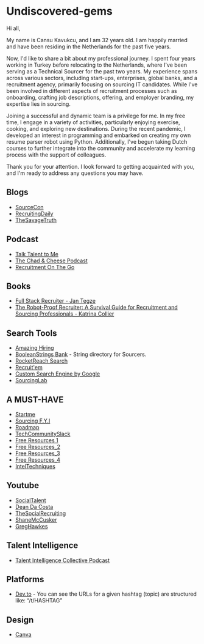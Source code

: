 # Undiscovered-gems


Hi all, 

My name is Cansu Kavukcu, and I am 32 years old. I am happily married and have been residing in the Netherlands for the past five years.

Now, I'd like to share a bit about my professional journey. I spent four years working in Turkey before relocating to the Netherlands, where I've been serving as a Technical Sourcer for the past two years. My experience spans across various sectors, including start-ups, enterprises, global banks, and a recruitment agency, primarily focusing on sourcing IT candidates. While I've been involved in different aspects of recruitment processes such as onboarding, crafting job descriptions, offering, and employer branding, my expertise lies in sourcing.

Joining a successful and dynamic team is a privilege for me. In my free time, I engage in a variety of activities, particularly enjoying exercise, cooking, and exploring new destinations. During the recent pandemic, I developed an interest in programming and embarked on creating my own resume parser robot using Python. Additionally, I've begun taking Dutch courses to further integrate into the community and accelerate my learning process with the support of colleagues.

Thank you for your attention. I look forward to getting acquainted with you, and I'm ready to address any questions you may have.




 
## Blogs
- [SourceCon](https://www.sourcecon.com/)
- [RecruitingDaily](https://recruitingdaily.com/)
- [TheSavageTruth](https://gregsavage.com.au/the-savage-truth/)

## Podcast
- [Talk Talent to Me](http://www.talktalenttome.com/)
- [The Chad & Cheese Podcast](https://www.chadcheese.com/)
- [Recruitment On The Go](https://podcasts.apple.com/gb/podcast/recruitment-on-the-go/id1469026502)

## Books
- [Full Stack Recruiter - Jan Tegze](https://www.amazon.com/Full-Stack-Recruiter-Modern-Recruiters/dp/1976130735)
- [The Robot-Proof Recruiter: A Survival Guide for Recruitment and Sourcing Professionals - Katrina Collier](https://www.amazon.com/Robot-Proof-Recruiter-Survival-Recruitment-Professionals-ebook-dp-B07VZVYXSN/dp/B07VZVYXSN/ref=mt_kindle?_encoding=UTF8&me=&qid=)

## Search Tools
- [Amazing Hiring](https://chrome.google.com/webstore/detail/amazinghiring/didkfdopbffjkpolefhpcjkohcpalicd?hl=en)
- [BooleanStrings Bank](https://scoperac.com/booleanstringbank/) - String directory for Sourcers. 
- [RocketReach Search](https://rocketreach.co/person?start=1&pageSize=10&keyword=cansu%20kavukcu) 
- [Recruit'em](https://recruitin.net/?sthash.XlJZW4gy.mjjo&goback=%2Egde_2607097_member_259682108) 
- [Custom Search Engine by Google](https://cse.google.com/)
- [SourcingLab](https://www.sourcinglab.io/)

## A MUST-HAVE
- [Startme](https://start.me/p/GE7Ebm/ssar)
- [Sourcing F.Y.I](https://ohsusannamarie.com/2018/07/13/recommended-viewing-the-best-recruitment-youtube-channels-of-2018/)
- [Roadmap](https://roadmap.sh/)
- [TechCommunitySlack](https://github.com/thisdot/tech-community-slacks/blob/master/README.md)
- [Free Resources 1](https://start.me/p/GE7Ebm/ssar)
- [Free Resources_2](https://start.me/p/aLAeEp/ssar-2)
- [Free Resources_3](https://start.me/p/GEOaz8/ssar-3)
- [Free Resources_4](https://start.me/p/q64ONA/ssar-4)
- [IntelTechniques](https://inteltechniques.com/tools/index.html)

## Youtube
- [SocialTalent](https://www.youtube.com/c/socialtalent/videos)
- [Dean Da Costa](https://www.youtube.com/c/DeanDaCostathesearchauthority/videos)
- [TheSocialRecruiting](https://www.youtube.com/channel/UCP0SghvTPgCSqi0noNFUVYA)
- [ShaneMcCusker](https://www.youtube.com/user/Recruitmentmanager/videos)
- [GregHawkes](https://www.youtube.com/c/GregHawkes-SourcingIRL/videos)

## Talent Intelligence 
- [Talent Intelligence Collective Podcast](https://podcasts.apple.com/us/podcast/talent-intelligence-collective-podcast/id1533634924)


## Platforms
- [Dev.to](https://dev.to/) - You can see the URLs for a given hashtag (topic) are structured like: “/t/HASHTAG”

## Design
- [Canva](https://www.canva.com/)

